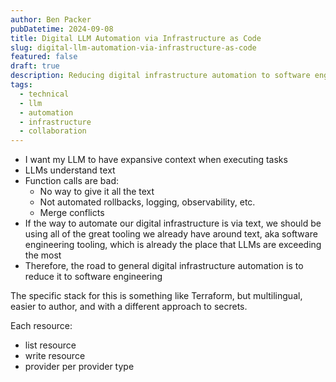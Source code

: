 ```yaml
---
author: Ben Packer
pubDatetime: 2024-09-08
title: Digital LLM Automation via Infrastructure as Code
slug: digital-llm-automation-via-infrastructure-as-code
featured: false
draft: true
description: Reducing digital infrastructure automation to software engineering using text-based tooling
tags:
  - technical
  - llm
  - automation
  - infrastructure
  - collaboration
---
```


- I want my LLM to have expansive context when executing tasks
- LLMs understand text
- Function calls are bad:
	- No way to give it all the text
	- Not automated rollbacks, logging, observability, etc.
	- Merge conflicts
- If the way to automate our digital infrastructure is via text, we should be using all of the great tooling we already have around text, aka software engineering tooling, which is already the place that LLMs are exceeding the most
- Therefore, the road to general digital infrastructure automation is to reduce it to software engineering

The specific stack for this is something like Terraform, but multilingual, easier to author, and with a different approach to secrets.

Each resource:
- list resource
- write resource
- provider per provider type